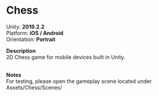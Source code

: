 # Chess

Unity: <b>2019.2.2</b><br>
Platform: <b>iOS / Android</b><br>
Orientation: <b>Portrait</b>
<br>

<b>Description</b><br>
2D Chess game for mobile devices built in Unity.

<br>
<b>Notes</b><br>
For testing, please open the gameplay scene located under Assets/Chess/Scenes/



